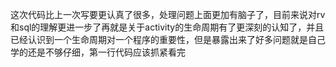 这次代码比上一次写要更认真了很多，处理问题上面更加有脑子了，目前来说对rv和sql的理解更进一步了再就是关于activity的生命周期有了更深刻的认知了，并且已经认识到一个生命周期对一个程序的重要性，但是暴露出来了好多问题就是自己学的还是不够仔细，第一行代码应该抓紧看完
